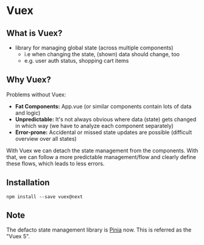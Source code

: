 # Vuex
## What is Vuex?
- library for managing global state (across multiple components)
  - i.e when changing the state, (shown) data should change, too
  - e.g. user auth status, shopping cart items

## Why Vuex?
Problems without Vuex:
- <b>Fat Components:</b> App.vue (or similar components contain lots of data and logic)
- <b>Unpredictable:</b> It's not always obvious where data (state) gets changed in which way (we have to analyze each component separately)
- <b>Error-prone:</b> Accidental or missed state updates are possible (difficult overview over all states)

With Vuex we can detach the state management from the components. With that, we can follow a more predictable management/flow and clearly define these flows, which leads to less errors.

## Installation
```
npm install --save vuex@next
```

## Note
The defacto state management library is [Pinia](https://pinia.vuejs.org/) now. This is referred as the "Vuex 5".